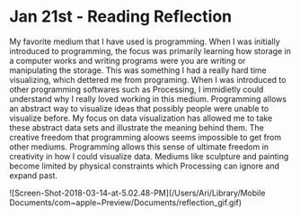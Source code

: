 # Jan 21st - Reading Reflection

My favorite medium that I have used is programming. When I was initially introduced to programming, the focus was primarily learning how storage in a computer works and writing programs were you are writing or manipulating the storage. This was something I had a really hard time visualizing, which dettered me from programing. When I was introduced to other programming softwares such as Processing, I immidietly could understand why I really loved working in this medium. Programming allows an abstract way to visualize ideas that possibly people were unable to visualize before. My focus on data visualization has allowed me to take these abstract data sets and illustrate the meaning behind them. The creative freedom that programming aloows seems impossible to get from other mediums. Programming allows this sense of ultimate freedom in creativity in how I could visualize data. Mediums like sculpture and painting become limited by physical constraints which Processing can ignore and expand past. 

![Screen-Shot-2018-03-14-at-5.02.48-PM](/Users/Ari/Library/Mobile Documents/com~apple~Preview/Documents/reflection_gif.gif)